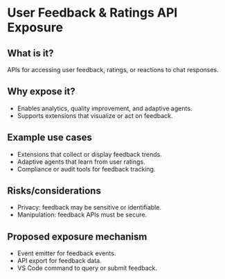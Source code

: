 # User Feedback & Ratings API Exposure

## What is it?
APIs for accessing user feedback, ratings, or reactions to chat responses.

## Why expose it?
- Enables analytics, quality improvement, and adaptive agents.
- Supports extensions that visualize or act on feedback.

## Example use cases
- Extensions that collect or display feedback trends.
- Adaptive agents that learn from user ratings.
- Compliance or audit tools for feedback tracking.

## Risks/considerations
- Privacy: feedback may be sensitive or identifiable.
- Manipulation: feedback APIs must be secure.

## Proposed exposure mechanism
- Event emitter for feedback events.
- API export for feedback data.
- VS Code command to query or submit feedback.
